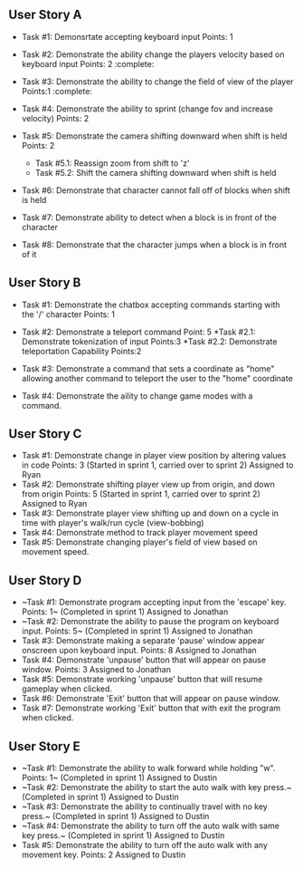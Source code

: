 ## User Story A
  * Task #1: Demonsrtate accepting keyboard input Points: 1
  * Task #2: Demonstrate the ability change the players velocity based on keyboard input Points: 2 :complete:
  * Task #3: Demonstrate the ability to change the field of view of the player Points:1  :complete:
  * Task #4: Demonstrate the ability to sprint (change fov and increase velocity) Points: 2
  * Task #5: Demonstrate the camera shifting downward when shift is held Points: 2
    * Task #5.1: Reassign zoom from shift to 'z' 
    * Task #5.2: Shift the camera shifting downward when shift is held 

  * Task #6: Demonstrate that character cannot fall off of blocks when shift is held
  * Task #7: Demonstrate ability to detect when a block is in front of the character
  * Task #8: Demonstrate that the character jumps when a block is in front of it
  
## User Story B

  * Task #1: Demonstrate the chatbox accepting commands starting with the '/' character Points: 1
  * Task #2: Demonstrate a teleport command Point: 5
     *Task #2.1: Demonstrate tokenization of input Points:3
     *Task #2.2: Demonstrate teleportation Capability Points:2

  * Task #3: Demonstrate a command that sets a coordinate as "home" allowing another command to teleport the user to the "home" coordinate
  * Task #4: Demonstrate the aility to change game modes with a command.

## User Story C
  * Task #1: Demonstrate change in player view position by altering values in code Points: 3 (Started in sprint 1, carried over to sprint 2) Assigned to Ryan
  * Task #2: Demonstrate shifting player view up from origin, and down from origin Points: 5 (Started in sprint 1, carried over to sprint 2) Assigned to Ryan
  * Task #3: Demonstrate player view shifting up and down on a cycle in time with player's walk/run cycle (view-bobbing)
  * Task #4: Demonstrate method to track player movement speed
  * Task #5: Demonstrate changing player's field of view based on movement speed.
  
## User Story D
  * ~Task #1: Demonstrate program accepting input from the 'escape' key. Points: 1~ (Completed in sprint 1) Assigned to Jonathan
  * ~Task #2: Demonstrate the ability to pause the program on keyboard input. Points: 5~ (Completed in sprint 1) Assigned to Jonathan
  * Task #3: Demonstrate making a separate 'pause' window appear onscreen upon keyboard input. Points: 8 Assigned to Jonathan
  * Task #4: Demonstrate 'unpause' button that will appear on pause window. Points: 3 Assigned to Jonathan
  * Task #5: Demonstrate working 'unpause' button that will resume gameplay when clicked.
  * Task #6: Demonstrate 'Exit' button that will appear on pause window.
  * Task #7: Demonstrate working 'Exit' button that with exit the program when clicked.
  
## User Story E

  * ~Task #1: Demonstrate the ability to walk forward while holding "w". Points: 1~ (Completed in sprint 1) Assigned to Dustin
  * ~Task #2: Demonstrate the ability to start the auto walk with key press.~ (Completed in sprint 1) Assigned to Dustin
  * ~Task #3: Demonstrate the ability to continually travel with no key press.~ (Completed in sprint 1) Assigned to Dustin
  * ~Task #4: Demonstrate the ability to turn off the auto walk with same key press.~ (Completed in sprint 1) Assigned to Dustin
  * Task #5: Demonstrate the ability to turn off the auto walk with any movement key. Points: 2 Assigned to Dustin
